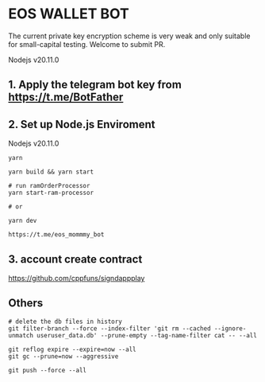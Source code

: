 # EOS WALLET BOT
The current private key encryption scheme is very weak and only suitable for small-capital testing. Welcome to submit PR.

Nodejs v20.11.0


## 1. Apply the telegram bot key from https://t.me/BotFather


## 2. Set up Node.js Enviroment

Nodejs v20.11.0


```
yarn
 
yarn build && yarn start

# run ramOrderProcessor
yarn start-ram-processor
 
# or 

yarn dev

https://t.me/eos_mommmy_bot
```


## 3. account create contract

https://github.com/cppfuns/signdappplay


## Others

```
# delete the db files in history
git filter-branch --force --index-filter 'git rm --cached --ignore-unmatch useruser_data.db' --prune-empty --tag-name-filter cat -- --all

git reflog expire --expire=now --all
git gc --prune=now --aggressive

git push --force --all

```